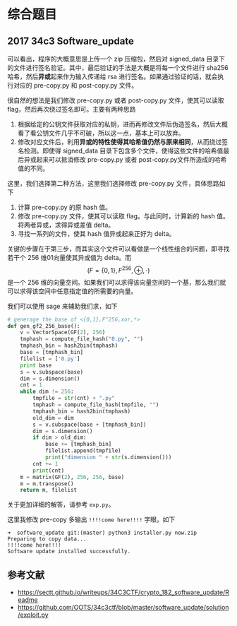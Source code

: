 # 综合题目

## 2017 34c3 Software_update

可以看出，程序的大概意思是上传一个 zip 压缩包，然后对 signed_data 目录下的文件进行签名验证。其中，最后验证的手法是大概是将每一个文件进行 sha256 哈希，然后**异或**起来作为输入传递给 rsa 进行签名。如果通过验证的话，就会执行对应的 pre-copy.py 和 post-copy.py 文件。

很自然的想法是我们修改 pre-copy.py 或者 post-copy.py 文件，使其可以读取 flag，然后再次绕过签名即可。主要有两种思路

1. 根据给定的公钥文件获取对应的私钥，进而再修改文件后伪造签名，然后大概看了看公钥文件几乎不可破，所以这一点，基本上可以放弃。
2. 修改对应文件后，利用**异或的特性使得其哈希值仍然与原来相同**，从而绕过签名检测。即使得 signed_data 目录下包含多个文件，使得这些文件的哈希值最后异或起来可以抵消修改 pre-copy.py 或者 post-copy.py文件所造成的哈希值的不同。

这里，我们选择第二种方法，这里我们选择修改 pre-copy.py 文件，具体思路如下

1. 计算 pre-copy.py 的原 hash 值。
2. 修改 pre-copy.py 文件，使其可以读取 flag。与此同时，计算新的 hash 值。将两者异或，求得异或差值 delta。
3. 寻找一系列的文件，使其 hash 值异或起来正好为 delta。

关键的步骤在于第三步，而其实这个文件可以看做是一个线性组合的问题，即寻找若干个 256 维01向量使其异或值为 delta。而 
$$
(F=\{0,1\},F^{256},\oplus ,\cdot)
$$
是一个 256 维的向量空间。如果我们可以求得该向量空间的一个基，那么我们就可以求得该空间中任意指定值的所需要的向量。

我们可以使用 sage 来辅助我们求，如下

```python
# generage the base of <{0,1},F^256,xor,*>
def gen_gf2_256_base():
    v = VectorSpace(GF(2), 256)
    tmphash = compute_file_hash("0.py", "")
    tmphash_bin = hash2bin(tmphash)
    base = [tmphash_bin]
    filelist = ['0.py']
    print base
    s = v.subspace(base)
    dim = s.dimension()
    cnt = 1
    while dim != 256:
        tmpfile = str(cnt) + ".py"
        tmphash = compute_file_hash(tmpfile, "")
        tmphash_bin = hash2bin(tmphash)
        old_dim = dim
        s = v.subspace(base + [tmphash_bin])
        dim = s.dimension()
        if dim > old_dim:
            base += [tmphash_bin]
            filelist.append(tmpfile)
            print("dimension " + str(s.dimension()))
        cnt += 1
        print(cnt)
    m = matrix(GF(2), 256, 256, base)
    m = m.transpose()
    return m, filelist
```

关于更加详细的解答，请参考 `exp.py`。

这里我修改 pre-copy 多输出  `!!!!come here!!!!` 字眼，如下

```shell
➜  software_update git:(master) python3 installer.py now.zip
Preparing to copy data...
!!!!come here!!!!
Software update installed successfully.
```

## 参考文献

- https://sectt.github.io/writeups/34C3CTF/crypto_182_software_update/Readme
- https://github.com/OOTS/34c3ctf/blob/master/software_update/solution/exploit.py



